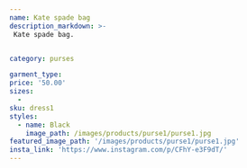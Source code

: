 ```yaml
---
name: Kate spade bag
description_markdown: >-
 Kate spade bag.


category: purses

garment_type:
price: '50.00'
sizes:
  -
sku: dress1
styles:
  - name: Black
    image_path: /images/products/purse1/purse1.jpg
featured_image_path: '/images/products/purse1/purse1.jpg'
insta_link: 'https://www.instagram.com/p/CFhY-e3F9dT/'
---
```

